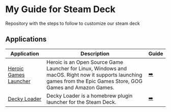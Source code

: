 # My Guide for Steam Deck

Repository with the steps to follow to customize our steam deck

## Applications


| Application                                                                           | Description                                                                                                                                                       | Guide                                 |
| ------------------------------------------------------------------------------------- | ----------------------------------------------------------------------------------------------------------------------------------------------------------------- |---------------------------------------|
| [Heroic Games Launcher](https://github.com/Heroic-Games-Launcher/HeroicGamesLauncher) | Heroic is an Open Source Game Launcher for Linux, Windows and macOS. Right now it supports launching games from the Epic Games Store, GOG Games and Amazon Games. | [➡️](./HeroicGamesLauncher/README.md) |
| [Decky Loader](https://github.com/SteamDeckHomebrew/decky-loader)                     | Decky Loader is a homebrew plugin launcher for the Steam Deck.                                                                                                    | [➡️](./DeckyLoader/README.md)         |
